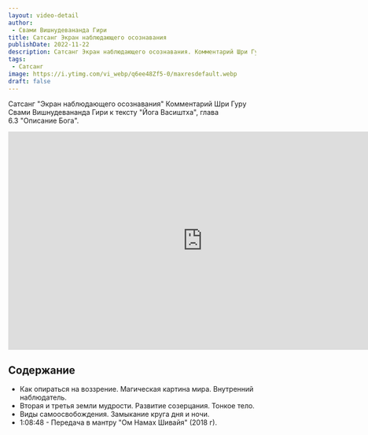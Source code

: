 ```yaml
---
layout: video-detail
author:
 - Свами Вишнудевананда Гири
title: Сатсанг Экран наблюдающего осознавания
publishDate: 2022-11-22
description: Сатсанг Экран наблюдающего осознавания. Комментарий Шри Гуру Свами Вишнудевананда Гири к тексту "Йога Васиштха", глава 6.3 "Описание Бога".
tags: 
 - Сатсанг
image: https://i.ytimg.com/vi_webp/q6ee48Zf5-0/maxresdefault.webp
draft: false
---
```


 Сатсанг "Экран наблюдающего осознавания"
Комментарий Шри Гуру Свами Вишнудевананда Гири к тексту "Йога Васиштха", глава 6.3 "Описание Бога".

<iframe width="790" height="444" src="https://www.youtube.com/embed/q6ee48Zf5-0" frameborder="0" allowfullscreen=""></iframe> 

## Содержание

- Как опираться на воззрение. Магическая картина мира. Внутренний наблюдатель.
- Вторая и третья земли мудрости. Развитие созерцания. Тонкое тело.
- Виды самоосвобождения. Замыкание круга дня и ночи.
- 1:08:48 - Передача в мантру "Ом Намах Шивайя" (2018 г).
